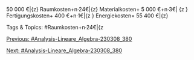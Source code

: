 50 000 €|{z}
Raumkosten+n·24€|{z}
Materialkosten+ 5 000 €+n·3€| {z }
Fertigungskosten+ 400 €+n·1€|{z }
Energiekosten= 55 400 €|{z}

   Tags & Topics:
   #Raumkosten+n·24€|{z

[Previous: #Analysis-Lineare_Algebra-230308_380](Analysis-Lineare_Algebra-230308_380.md)

[Next: #Analysis-Lineare_Algebra-230308_380](Analysis-Lineare_Algebra-230308_380.md)